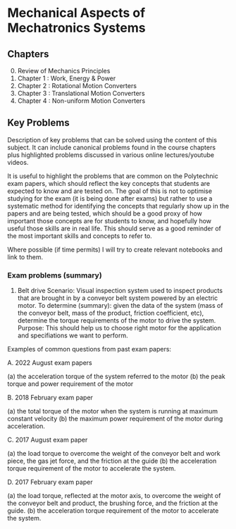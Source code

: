 # Mechanical Aspects of Mechatronics Systems

## Chapters

0. Review of Mechanics Principles
1. Chapter 1 : Work, Energy & Power
2. Chapter 2 : Rotational Motion Converters
3. Chapter 3 : Translational Motion Converters
4. Chapter 4 : Non-uniform Motion Converters

## Key Problems

Description of key problems that can be solved using the content of this subject.
It can include canonical problems found in the course chapters plus highlighted problems discussed in various online lectures/youtube videos.

It is useful to highlight the problems that are common on the Polytechnic exam papers, which should reflect the key concepts that students are expected to know and are tested on. The goal of this is not to optimise studying for the exam (it is being done after exams) but rather to use a systematic method for identifying the concepts that regularly show up in the papers and are being tested, which should be a good proxy of how important those concepts are for students to know, and hopefully how useful those skills are in real life. This should serve as a good reminder of the most important skills and concepts to refer to.

Where possible (if time permits) I will try to create relevant notebooks and link to them. 

### Exam problems (summary)

1. Belt drive
Scenario: Visual inspection system used to inspect products that are brought in by a conveyor belt system powered by an electric motor.
To determine (summary): given the data of the system (mass of the conveyor belt, mass of the product, friction coefficient, etc), determine the torque requirements of the motor to drive the system.
Purpose: This should help us to choose right motor for the application and specifiations we want to perform.

Examples of common questions from past exam papers:

A. 2022 August exam papers

(a) the acceleration torque of the system referred to the motor
(b) the peak torque and power requirement of the motor

B. 2018 February exam paper

(a) the total torque of the motor when the system is running at maximum constant velocity
(b) the maximum power requirement of the motor during acceleration.

C. 2017 August exam paper

(a)   the load torque  to  overcome  the weight of the conveyor belt and  work piece, the gas jet force, and the friction at the guide
(b)   the acceleration torque requirement of the motor to accelerate the system.

D. 2017 February exam paper

(a)   the load torque,  reflected at the motor axis, to overcome the weight of the conveyor belt and product, the brushing force, and the friction at the guide.
(b)   the acceleration torque requirement of the motor to accelerate the system.